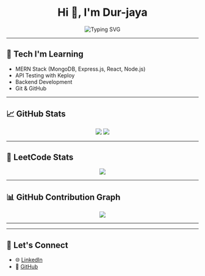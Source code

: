 <h1 align="center">Hi 👋, I'm Dur-jaya</h1>

<p align="center">
  <img src="https://readme-typing-svg.herokuapp.com?font=Fira+Code&duration=2000&pause=1000&center=true&vCenter=true&multiline=true&width=600&lines=Curious+Coder+%F0%9F%A7%91%E2%80%8D%F0%9F%92%BB;B.Tech+Student+at+KIIT+%F0%9F%8F%9D%EF%B8%8F;Learning+MERN+Stack+%F0%9F%A7%A0;GitHub+Profile+README+%F0%9F%91%89" alt="Typing SVG" />
</p>

---

## 🧰 Tech I'm Learning

- MERN Stack (MongoDB, Express.js, React, Node.js)
- API Testing with Keploy
- Backend Development
- Git & GitHub

---

## 📈 GitHub Stats

<p align="center">
  <img src="https://github-readme-stats.vercel.app/api?username=Dur-jaya&show_icons=true&theme=github_dark" />
  <img src="https://streak-stats.demolab.com?user=Dur-jaya&theme=github-dark&hide_border=true" />
</p>

---

## 🧠 LeetCode Stats

<p align="center">
  <img src="https://leetcard.jacoblin.cool/Dur-jaya?theme=dark" />
</p>

---

## 📊 GitHub Contribution Graph

<p align="center">
  <img src="https://github-readme-activity-graph.vercel.app/graph?username=Dur-jaya&theme=github-compact" />
</p>

---


---

## 🔗 Let's Connect

- 🌐 [LinkedIn](https://www.linkedin.com/in/dur-jaya/)
- 🐙 [GitHub](https://github.com/Dur-jaya)
